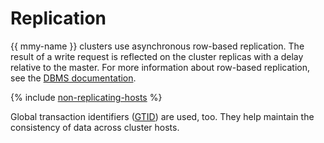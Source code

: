 # Replication

{{ mmy-name }} clusters use asynchronous row-based replication. The result of a write request is reflected on the cluster replicas with a delay relative to the master. For more information about row-based replication, see the [DBMS documentation](https://dev.mysql.com/doc/refman/5.7/en/replication-rbr-usage.html).

{% include [non-replicating-hosts](../../_includes/mdb/non-replicating-hosts.md) %}

Global transaction identifiers ([GTID](https://dev.mysql.com/doc/refman/5.7/en/replication-gtids-concepts.html)) are used, too. They help maintain the consistency of data across cluster hosts.

